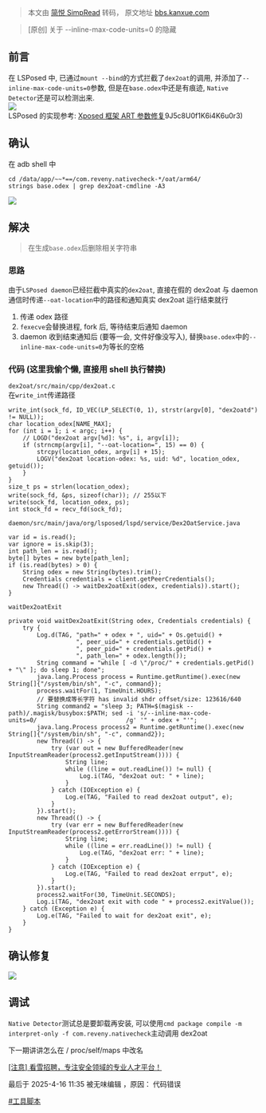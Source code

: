 > 本文由 [简悦 SimpRead](http://ksria.com/simpread/) 转码， 原文地址 [bbs.kanxue.com](https://bbs.kanxue.com/thread-286498.htm)

> [原创] 关于 --inline-max-code-units=0 的隐藏

前言
--

在 LSPosed 中, 已通过`mount --bind`的方式拦截了`dex2oat`的调用, 并添加了`--inline-max-code-units=0`参数, 但是在`base.odex`中还是有痕迹, `Native Detector`还是可以检测出来.  
![](https://bbs.kanxue.com/upload/attach/202504/98159_3VCF67PV7FBU2ET.webp)  
LSPosed 的实现参考: [Xposed 框架 ART 参数修复](elink@c52K9s2c8@1M7s2y4Q4x3@1q4Q4x3V1k6Q4x3V1k6F1N6h3I4D9M7s2c8J5i4K6u0W2K9h3y4#2i4K6u0r3K9h3&6V1k6i4S2Q4x3X3g2H3K9s2m8Q4x3V1k6S2M7X3y4Z5K9i4k6W2M7#2)9J5c8U0f1K6i4K6u0r3)

确认
--

在 adb shell 中

```
cd /data/app/~~*==/com.reveny.nativecheck-*/oat/arm64/
strings base.odex | grep dex2oat-cmdline -A3
```

![](https://bbs.kanxue.com/upload/attach/202504/98159_DURFJTDD44Y75BX.webp)

解决
--

> 在生成`base.odex`后删除相关字符串

### 思路

由于`LSPosed daemon`已经拦截中真实的`dex2oat`, 直接在假的 dex2oat 与 daemon 通信时传递`--oat-location`中的路径和通知真实 dex2oat 运行结束就行

1.  传递 odex 路径
2.  `fexecve`会替换进程, fork 后, 等待结束后通知 daemon
3.  daemon 收到结束通知后 (要等一会, 文件好像没写入), 替换`base.odex`中的`--inline-max-code-units=0`为等长的空格

### 代码 (这里我偷个懒, 直接用 shell 执行替换)

`dex2oat/src/main/cpp/dex2oat.c`  
在`write_int`传递路径

```
write_int(sock_fd, ID_VEC(LP_SELECT(0, 1), strstr(argv[0], "dex2oatd") != NULL));
char location_odex[NAME_MAX];
for (int i = 1; i < argc; i++) {
    // LOGD("dex2oat argv[%d]: %s", i, argv[i]);
    if (strncmp(argv[i], "--oat-location=", 15) == 0) {
        strcpy(location_odex, argv[i] + 15);
        LOGV("dex2oat location-odex: %s, uid: %d", location_odex, getuid());
    }
}
size_t ps = strlen(location_odex);
write(sock_fd, &ps, sizeof(char)); // 255以下
write(sock_fd, location_odex, ps);
int stock_fd = recv_fd(sock_fd);
```

`daemon/src/main/java/org/lsposed/lspd/service/Dex2OatService.java`

```
var id = is.read();
var ignore = is.skip(3);
int path_len = is.read();
byte[] bytes = new byte[path_len];
if (is.read(bytes) > 0) {
    String odex = new String(bytes).trim();
    Credentials credentials = client.getPeerCredentials();
    new Thread(() -> waitDex2oatExit(odex, credentials)).start();
}
```

`waitDex2oatExit`

```
private void waitDex2oatExit(String odex, Credentials credentials) {
    try {
        Log.d(TAG, "path=" + odex + ", uid=" + Os.getuid() +
                   ", peer_uid=" + credentials.getUid() +
                   ", peer_pid=" + credentials.getPid() +
                   ", path_len=" + odex.length());
        String command = "while [ -d \"/proc/" + credentials.getPid() + "\" ]; do sleep 1; done";
        java.lang.Process process = Runtime.getRuntime().exec(new String[]{"/system/bin/sh", "-c", command});
        process.waitFor(1, TimeUnit.HOURS);
        // 要替换成等长字符 has invalid shdr offset/size: 123616/640
        String command2 = "sleep 3; PATH=$(magisk --path)/.magisk/busybox:$PATH; sed -i 's/--inline-max-code-units=0/                         /g' '" + odex + "'";
        java.lang.Process process2 = Runtime.getRuntime().exec(new String[]{"/system/bin/sh", "-c", command2});
        new Thread(() -> {
            try (var out = new BufferedReader(new InputStreamReader(process2.getInputStream()))) {
                String line;
                while ((line = out.readLine()) != null) {
                    Log.i(TAG, "dex2oat out: " + line);
                }
            } catch (IOException e) {
                Log.e(TAG, "Failed to read dex2oat output", e);
            }
        }).start();
        new Thread(() -> {
            try (var err = new BufferedReader(new InputStreamReader(process2.getErrorStream()))) {
                String line;
                while ((line = err.readLine()) != null) {
                    Log.e(TAG, "dex2oat err: " + line);
                }
            } catch (IOException e) {
                Log.e(TAG, "Failed to read dex2oat errput", e);
            }
        }).start();
        process2.waitFor(30, TimeUnit.SECONDS);
        Log.i(TAG, "dex2oat exit with code " + process2.exitValue());
    } catch (Exception e) {
        Log.e(TAG, "Failed to wait for dex2oat exit", e);
    }
}
```

确认修复
----

![](https://bbs.kanxue.com/upload/attach/202504/98159_J5MVCY4WUCQ2VFV.webp)

调试
--

`Native Detector`测试总是要卸载再安装, 可以使用`cmd package compile -m interpret-only -f com.reveny.nativecheck`主动调用 dex2oat

下一期讲讲怎么在 / proc/self/maps 中改名

[[注意] 看雪招聘，专注安全领域的专业人才平台！](https://job.kanxue.com/)

最后于 2025-4-16 11:35 被无味编辑 ，原因： 代码错误

[#工具脚本](forum-161-1-128.htm)